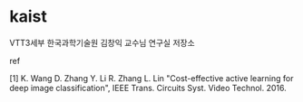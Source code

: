 # kaist
VTT3세부 한국과학기술원 김창익 교수님 연구실 저장소

ref

[1] K. Wang D. Zhang Y. Li R. Zhang L. Lin "Cost-effective active learning for deep image classification", IEEE Trans. Circuits Syst. Video Technol. 2016. 
